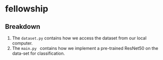 # fellowship

## Breakdown

1. The `dataset.py` contains how we access the dataset from our local computer.
2. The `main.py ` contains how we implement a pre-trained ResNet50 on the data-set for classification.
